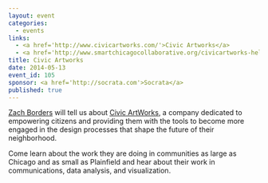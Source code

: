 ```yaml
---
layout: event
categories: 
  - events
links:
  - <a href='http://www.civicartworks.com/'>Civic Artworks</a>
  - <a href='http://www.smartchicagocollaborative.org/civicartworks-helps-city-planners-get-community-feedback-through-software/'>CivicArtworks Helps City Planners Get Community Feedback Through Software</a>
title: Civic Artworks
date: 2014-05-13
event_id: 105
sponsor: <a href='http://socrata.com'>Socrata</a>
published: true
---
```


[Zach Borders](https://twitter.com/oskeewowza) will tell us about [Civic ArtWorks](http://www.civicartworks.com/), a company dedicated to empowering citizens and providing them with the tools to become more engaged in the design processes that shape the future of their neighborhood. 

Come learn about the work they are doing in communities as large as Chicago and as small as Plainfield and hear about their work in communications, data analysis, and visualization.